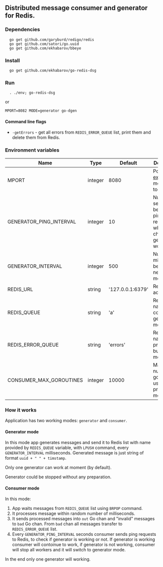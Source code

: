 ## Distributed message consumer and generator for Redis.

### Dependencies

```
  go get github.com/garyburd/redigo/redis
  go get github.com/satori/go.uuid 
  go get github.com/ekhabarov/bbeye
```

### Install
```
  go get github.com/ekhabarov/go-redis-dsg
```

### Run
```
  . ./env; go-redis-dsg 
```
or 
```
MPORT=8082 MODE=generator go-dgen
```

#### Command line flags
* `-getErrors` - get all errors from `REDIS_ERROR_QUEUE` list, print them and 
delete them from Redis.

### Environment variables
Name | Type | Default | Description
-----|------|---------|------------
MPORT | integer | 8080 | Port for [expvarmon](https://github.com/divan/expvarmon) monitoring tool.
GENERATOR_PING_INTERVAL | integer | 10 | Number of seconds between ping requests while checking is generator working.
GENERATOR_INTERVAL | integer | 500 | Number of milliseconds between new messages.
REDIS_URL | string | '127.0.0.1:6379' | Redis address.
REDIS_QUEUE | string | 'a' | Redis list name which contains generated messages.
REDIS_ERROR_QUEUE | string | 'errors' | Redis list name with processes but invalid messages. 
CONSUMER_MAX_GOROUTINES | integer | 10000 | Maximum number of goroutines using for processing messages.

### How it works
Application has two working modes: `generator` and `consumer`. 

#### Generator mode 
In this mode app generates messages and send it to Redis list with name 
provided by `REDIS_QUEUE` variable,  with `LPUSH` command, every 
`GENERATOR_INTERVAL` milliseconds. Generated message is just string of format 
`uuid + " " + timstamp`.

Only one generator can work at moment (by default).

Generator could be stopped without any preparation.

#### Consumer mode
In this mode:

1. App waits messages from `REDIS_QUEUE` list using `BRPOP` command.
1. It processes  message within random number of milliseconds.
1. It sends processed messages into `out` Go chan and "invalid" messages to 
`bad` Go chan. From `bad` chan all messages transfer to `REDIS_ERROR_QUEUE` list.
1. Every `GENERATOR_PING_INTERVAL` seconds consumer sends ping requests to Redis,
to check if generator is working or not. If generator is working consumer will 
contoinue to work, if generator is not working, consumer will stop all workers 
and it will switch to generator mode.

In the end only one generator will working.


